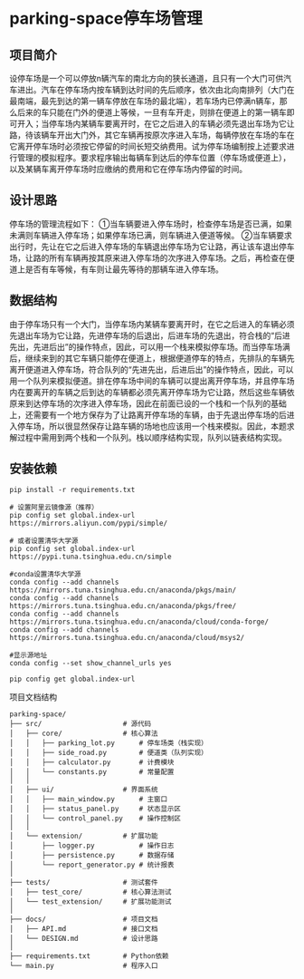 # parking-space停车场管理
## 项目简介
设停车场是一个可以停放n辆汽车的南北方向的狭长通道，且只有一个大门可供汽车进出。汽车在停车场内按车辆到达时间的先后顺序，依次由北向南排列（大门在最南端，最先到达的第一辆车停放在车场的最北端），若车场内已停满n辆车，那么后来的车只能在门外的便道上等候，一旦有车开走，则排在便道上的第一辆车即可开入；当停车场内某辆车要离开时，在它之后进入的车辆必须先退出车场为它让路，待该辆车开出大门外，其它车辆再按原次序进入车场，每辆停放在车场的车在它离开停车场时必须按它停留的时间长短交纳费用。试为停车场编制按上述要求进行管理的模拟程序。要求程序输出每辆车到达后的停车位置（停车场或便道上），以及某辆车离开停车场时应缴纳的费用和它在停车场内停留的时间。
## 设计思路
停车场的管理流程如下：
①当车辆要进入停车场时，检查停车场是否已满，如果未满则车辆进入停车场；如果停车场已满，则车辆进入便道等候。
②当车辆要求出行时，先让在它之后进入停车场的车辆退出停车场为它让路，再让该车退出停车场，让路的所有车辆再按其原来进入停车场的次序进入停车场。之后，再检查在便道上是否有车等候，有车则让最先等待的那辆车进入停车场。
## 数据结构
由于停车场只有一个大门，当停车场内某辆车要离开时，在它之后进入的车辆必须先退出车场为它让路，先进停车场的后退出，后进车场的先退出，符合栈的“后进先出，先进后出”的操作特点，因此，可以用一个栈来模拟停车场。而当停车场满后，继续来到的其它车辆只能停在便道上，根据便道停车的特点，先排队的车辆先离开便道进入停车场，符合队列的“先进先出，后进后出”的操作特点，因此，可以用一个队列来模拟便道。排在停车场中间的车辆可以提出离开停车场，并且停车场内在要离开的车辆之后到达的车辆都必须先离开停车场为它让路，然后这些车辆依原来到达停车场的次序进入停车场，因此在前面已设的一个栈和一个队列的基础上，还需要有一个地方保存为了让路离开停车场的车辆，由于先退出停车场的后进入停车场，所以很显然保存让路车辆的场地也应该用一个栈来模拟。因此，本题求解过程中需用到两个栈和一个队列。栈以顺序结构实现，队列以链表结构实现。
## 安装依赖
```
pip install -r requirements.txt

# 设置阿里云镜像源（推荐）
pip config set global.index-url https://mirrors.aliyun.com/pypi/simple/

# 或者设置清华大学源
pip config set global.index-url https://pypi.tuna.tsinghua.edu.cn/simple

#conda设置清华大学源
conda config --add channels https://mirrors.tuna.tsinghua.edu.cn/anaconda/pkgs/main/
conda config --add channels https://mirrors.tuna.tsinghua.edu.cn/anaconda/pkgs/free/
conda config --add channels https://mirrors.tuna.tsinghua.edu.cn/anaconda/cloud/conda-forge/
conda config --add channels https://mirrors.tuna.tsinghua.edu.cn/anaconda/cloud/msys2/

#显示源地址
conda config --set show_channel_urls yes

pip config get global.index-url
```
项目文档结构
```
parking-space/
├── src/                    # 源代码
│   ├── core/               # 核心算法
│   │   ├── parking_lot.py      # 停车场类（栈实现）
│   │   ├── side_road.py        # 便道类（队列实现）
│   │   ├── calculator.py       # 计费模块
│   │   └── constants.py        # 常量配置
│   │
│   ├── ui/                 # 界面系统
│   │   ├── main_window.py      # 主窗口
│   │   ├── status_panel.py     # 状态显示区
│   │   └── control_panel.py    # 操作控制区
│   │
│   └── extension/          # 扩展功能
│       ├── logger.py           # 操作日志
│       ├── persistence.py      # 数据存储
│       └── report_generator.py # 统计报表
│
├── tests/                  # 测试套件
│   ├── test_core/          # 核心算法测试
│   └── test_extension/     # 扩展功能测试
│
├── docs/                   # 项目文档
│   ├── API.md              # 接口文档
│   └── DESIGN.md           # 设计思路
│
├── requirements.txt        # Python依赖
└── main.py                 # 程序入口
```
